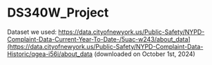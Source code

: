 # DS340W_Project

Dataset we used: https://data.cityofnewyork.us/Public-Safety/NYPD-Complaint-Data-Current-Year-To-Date-/5uac-w243/about_data](https://data.cityofnewyork.us/Public-Safety/NYPD-Complaint-Data-Historic/qgea-i56i/about_data
(downloaded on October 1st, 2024)
